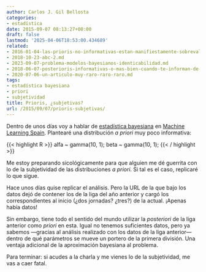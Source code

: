 ```yaml
---
author: Carlos J. Gil Bellosta
categories:
- estadística
date: 2015-09-07 08:13:27+00:00
draft: false
lastmod: '2025-04-06T18:53:00.434689'
related:
- 2016-01-04-las-prioris-no-informativas-estan-manifiestamente-sobrevaloradas.md
- 2018-10-23-abc-2.md
- 2023-09-07-problema-modelos-bayesianos-identicabilidad.md
- 2018-06-07-posterioris-informativas-o-mas-bien-cuando-te-informan-de-cual-es-la-posteriori.md
- 2020-07-06-un-articulo-muy-raro-raro-raro.md
tags:
- estadística bayesiana
- priori
- subjetividad
title: Prioris, ¿subjetivas?
url: /2015/09/07/prioris-subjetivas/
---
```


Dentro de unos días voy a hablar de [estadística bayesiana](https://datanalytics.com/2015/07/15/un-modelo-jerarquico-para-lo-de-casillas/) en [Machine Learning Spain](http://www.meetup.com/MachineLearningSpain/). Plantearé una distribución _a priori_ muy poco informativa:

{{< highlight R >}}
alfa ~ gamma(10, 1);
beta ~ gamma(10, 1);
{{< / highlight >}}

Me estoy preparando sicológicamente para que alguien me dé guerrita con lo de la subjetividad de las distribuciones _a priori_. Si tal es el caso, replicaré lo que sigue.

Hace unos días quise replicar el análisis. Pero la URL de la que bajo los datos dejó de contener los de la liga del año anterior y cargó los correspondientes al inicio (¿dos jornadas? ¿tres?) de la actual. ¡Apenas había datos!

Sin embargo, tiene todo el sentido del mundo utilizar la _posteriori_ de la liga anterior como _priori_ en esta. Igual no tenemos suficientes datos, pero ya sabemos —gracias al análisis realizado con los datos de la liga anterior— dentro de qué parámetros se mueve un portero de la primera división. Una ventaja adicional de la aproximación bayesiana al problema.

Para terminar: si acudes a la charla y me vienes lo de la subjetividad, me vas a caer fatal.